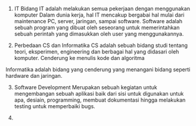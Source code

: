 1. IT
Bidang IT adalah melakukan semua pekerjaan dengan menggunakan komputer
Dalam dunia kerja, hal IT mencakup bergabai hal mulai dari maintenance PC, server, jaringan, sampai software. Software adalah sebuah program yang dibuat oleh seseorang untuk memerintahkan sebuah perintah yang dimasukkan oleh user yang menggunakannya. 

2. Perbedaan CS dan Informatika
CS adalah sebuah bidang studi tentang teori, eksperimen, engineering dan berbagai hal yang didasari oleh komputer. Cenderung ke menulis kode dan algoritma

Informatika adalah bidang yang cenderung yang menangani bidang seperti hardware dan jaringan. 

3. Software Development
Merupakan sebuah kegiatan untuk mengembangan sebuah aplikasi baik dari sisi untuk digunakan untuk apa, desiain, programming, membuat dokumentasi hingga melakukan testing untuk memperbaiki bugs.


4. 

